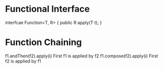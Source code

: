 Functional Interface
=================================

interfcae Function<T, R> {
    public R apply(T t);
}

Function Chaining
=============================
f1.andThen(f2).apply(i)
First f1 is applied by f2
f1.compose(f2).apply(i)
First f2 is applied by f1
